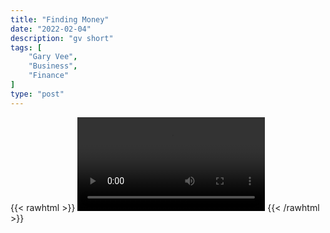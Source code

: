 ```yaml
---
title: "Finding Money"
date: "2022-02-04"
description: "gv short"
tags: [
    "Gary Vee",
    "Business",
    "Finance"
]
type: "post"
---
```

{{< rawhtml >}}
    <video width="auto" height="auto" controls>
        <source src="https://clips.dev00ps.com/Gary%20Vee/This%20is%20one%20of%20the%20most%20practical%20ways%20to%20start%20making%20money.mp4" type="video/mp4"> 
    </video>
{{< /rawhtml >}}